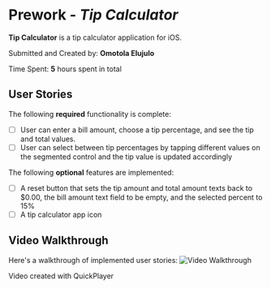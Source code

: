 # Prework - *Tip Calculator*

**Tip Calculator** is a tip calculator application for iOS.

Submitted and Created by: **Omotola Elujulo**

Time Spent: **5** hours spent in total

## User Stories

The following **required** functionality is complete:
* [ ] User can enter a bill amount, choose a tip percentage, and see the tip and total values.
* [ ] User can select between tip percentages by tapping different values on the segmented control and the tip value is updated accordingly

The following **optional** features are implemented:
* [ ] A reset button that sets the tip amount and total amount texts back to $0.00, the bill amount text field to be empty, and the selected percent to 15%
* [ ] A tip calculator app icon

## Video Walkthrough

Here's a walkthrough of implemented user stories:
<img arc='https://imgur.com/a/qYnTfid' width='' alt ='Video Walkthrough' />

Video created with QuickPlayer
